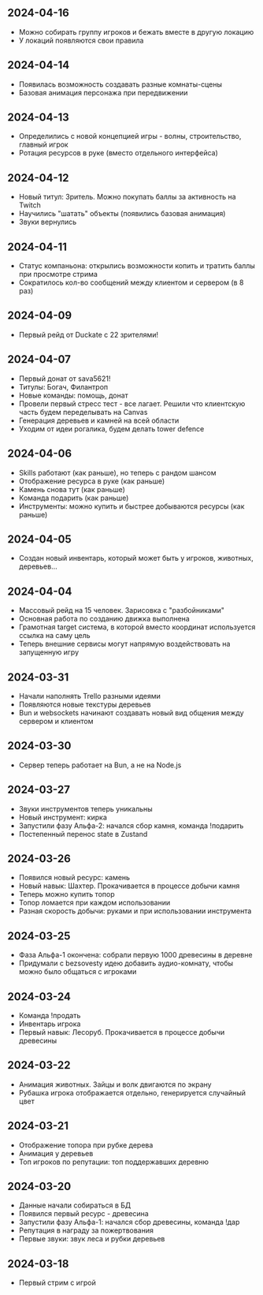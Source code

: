 ## 2024-04-16

- Можно собирать группу игроков и бежать вместе в другую локацию
- У локаций появляются свои правила

## 2024-04-14

- Появилась возможность создавать разные комнаты-сцены
- Базовая анимация персонажа при передвижении

## 2024-04-13

- Определились с новой концепцией игры - волны, строительство, главный игрок
- Ротация ресурсов в руке (вместо отдельного интерфейса)

## 2024-04-12

- Новый титул: Зритель. Можно покупать баллы за активность на Twitch
- Научились "шатать" объекты (появились базовая анимация)
- Звуки вернулись

## 2024-04-11

- Статус компаньона: открылись возможности копить и тратить баллы при просмотре стрима
- Сократилось кол-во сообщений между клиентом и сервером (в 8 раз)

## 2024-04-09

- Первый рейд от Duckate с 22 зрителями!

## 2024-04-07

- Первый донат от sava5621!
- Титулы: Богач, Филантроп
- Новые команды: помощь, донат
- Провели первый стресс тест - все лагает. Решили что клиентскую часть будем переделывать на Canvas
- Генерация деревьев и камней на всей области
- Уходим от идеи рогалика, будем делать tower defence

## 2024-04-06

- Skills работают (как раньше), но теперь с рандом шансом
- Отображение ресурса в руке (как раньше)
- Камень снова тут (как раньше)
- Команда подарить (как раньше)
- Инструменты: можно купить и быстрее добываются ресурсы (как раньше)

## 2024-04-05

- Создан новый инвентарь, который может быть у игроков, животных, деревьев...

## 2024-04-04

- Массовый рейд на 15 человек. Зарисовка с "разбойниками"
- Основная работа по созданию движка выполнена
- Грамотная target система, в которой вместо координат используется ссылка на саму цель
- Теперь внешние сервисы могут напрямую воздействовать на запущенную игру

## 2024-03-31

- Начали наполнять Trello разными идеями
- Появляются новые текстуры деревьев
- Bun и websockets начинают создавать новый вид общения между сервером и клиентом

## 2024-03-30

- Сервер теперь работает на Bun, а не на Node.js

## 2024-03-27

- Звуки инструментов теперь уникальны
- Новый инструмент: кирка
- Запустили фазу Альфа-2: начался сбор камня, команда !подарить
- Постепенный перенос state в Zustand

## 2024-03-26

- Появился новый ресурс: камень
- Новый навык: Шахтер. Прокачивается в процессе добычи камня
- Теперь можно купить топор
- Топор ломается при каждом использовании
- Разная скорость добычи: руками и при использовании инструмента

## 2024-03-25

- Фаза Альфа-1 окончена: собрали первую 1000 древесины в деревне
- Придумали с bezsovesty идею добавить аудио-комнату, чтобы можно было общаться с игроками

## 2024-03-24

- Команда !продать
- Инвентарь игрока
- Первый навык: Лесоруб. Прокачивается в процессе добычи древесины

## 2024-03-22

- Анимация животных. Зайцы и волк двигаются по экрану
- Рубашка игрока отображается отдельно, генерируется случайный цвет

## 2024-03-21

- Отображение топора при рубке дерева
- Анимация у деревьев
- Топ игроков по репутации: топ поддержавших деревню

## 2024-03-20

- Данные начали собираться в БД
- Появился первый ресурс - древесина
- Запустили фазу Альфа-1: начался сбор древесины, команда !дар
- Репутация в награду за пожертвования
- Первые звуки: звук леса и рубки деревьев

## 2024-03-18

- Первый стрим с игрой
